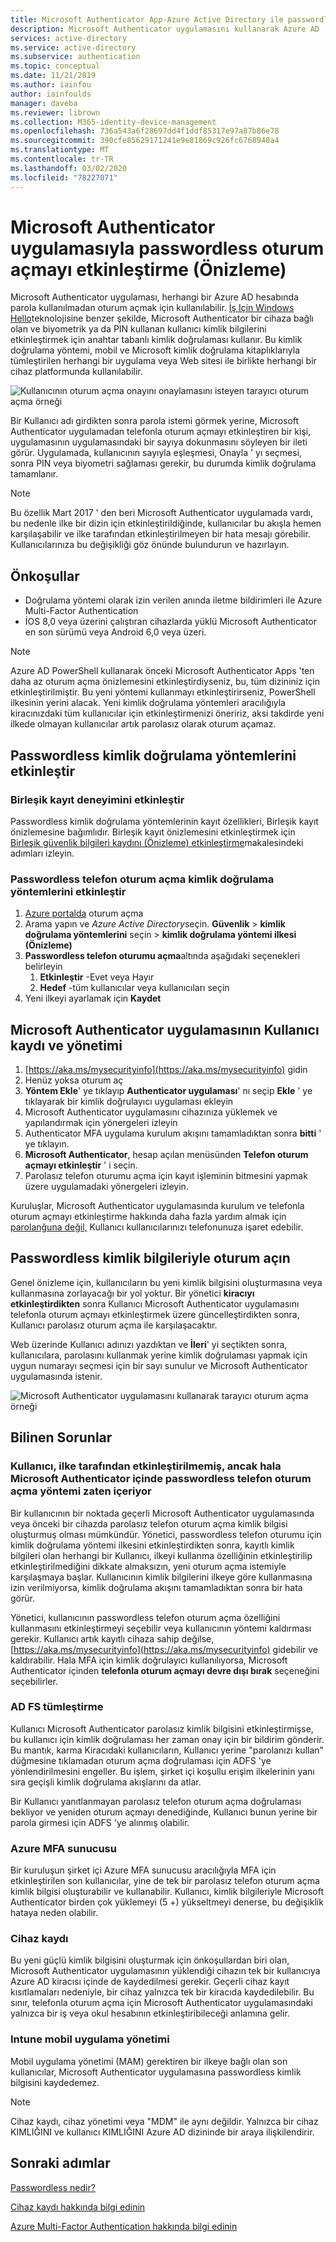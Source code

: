 ```yaml
---
title: Microsoft Authenticator App-Azure Active Directory ile passwordless oturum açma
description: Microsoft Authenticator uygulamasını kullanarak Azure AD 'de passwordless oturum açmayı etkinleştirme (Önizleme)
services: active-directory
ms.service: active-directory
ms.subservice: authentication
ms.topic: conceptual
ms.date: 11/21/2019
ms.author: iainfou
author: iainfoulds
manager: daveba
ms.reviewer: librown
ms.collection: M365-identity-device-management
ms.openlocfilehash: 736a543a6f28697dd4f1ddf85317e97a87b86e78
ms.sourcegitcommit: 390cfe85629171241e9e81869c926fc6768940a4
ms.translationtype: MT
ms.contentlocale: tr-TR
ms.lasthandoff: 03/02/2020
ms.locfileid: "78227071"
---
```

# <a name="enable-passwordless-sign-in-with-the-microsoft-authenticator-app-preview"></a>Microsoft Authenticator uygulamasıyla passwordless oturum açmayı etkinleştirme (Önizleme)

Microsoft Authenticator uygulaması, herhangi bir Azure AD hesabında parola kullanılmadan oturum açmak için kullanılabilir. [İş Için Windows Hello](/windows/security/identity-protection/hello-for-business/hello-identity-verification)teknolojisine benzer şekilde, Microsoft Authenticator bir cihaza bağlı olan ve biyometrik ya da PIN kullanan kullanıcı kimlik bilgilerini etkinleştirmek için anahtar tabanlı kimlik doğrulaması kullanır. Bu kimlik doğrulama yöntemi, mobil ve Microsoft kimlik doğrulama kitaplıklarıyla tümleştirilen herhangi bir uygulama veya Web sitesi ile birlikte herhangi bir cihaz platformunda kullanılabilir. 

![Kullanıcının oturum açma onayını onaylamasını isteyen tarayıcı oturum açma örneği](./media/howto-authentication-passwordless-phone/phone-sign-in-microsoft-authenticator-app.png)

Bir Kullanıcı adı girdikten sonra parola istemi görmek yerine, Microsoft Authenticator uygulamadan telefonla oturum açmayı etkinleştiren bir kişi, uygulamasının uygulamasındaki bir sayıya dokunmasını söyleyen bir ileti görür. Uygulamada, kullanıcının sayıyla eşleşmesi, Onayla ' yı seçmesi, sonra PIN veya biyometri sağlaması gerekir, bu durumda kimlik doğrulama tamamlanır.

> [!NOTE]
> Bu özellik Mart 2017 ' den beri Microsoft Authenticator uygulamada vardı, bu nedenle ilke bir dizin için etkinleştirildiğinde, kullanıcılar bu akışla hemen karşılaşabilir ve ilke tarafından etkinleştirilmeyen bir hata mesajı görebilir. Kullanıcılarınıza bu değişikliği göz önünde bulundurun ve hazırlayın.

## <a name="prerequisites"></a>Önkoşullar

- Doğrulama yöntemi olarak izin verilen anında iletme bildirimleri ile Azure Multi-Factor Authentication 
- İOS 8,0 veya üzerini çalıştıran cihazlarda yüklü Microsoft Authenticator en son sürümü veya Android 6,0 veya üzeri.

> [!NOTE]
> Azure AD PowerShell kullanarak önceki Microsoft Authenticator Apps 'ten daha az oturum açma önizlemesini etkinleştirdiyseniz, bu, tüm dizininiz için etkinleştirilmiştir. Bu yeni yöntemi kullanmayı etkinleştirirseniz, PowerShell ilkesinin yerini alacak. Yeni kimlik doğrulama yöntemleri aracılığıyla kiracınızdaki tüm kullanıcılar için etkinleştirmenizi öneririz, aksi takdirde yeni ilkede olmayan kullanıcılar artık parolasız olarak oturum açamaz. 

## <a name="enable-passwordless-authentication-methods"></a>Passwordless kimlik doğrulama yöntemlerini etkinleştir

### <a name="enable-the-combined-registration-experience"></a>Birleşik kayıt deneyimini etkinleştir

Passwordless kimlik doğrulama yöntemlerinin kayıt özellikleri, Birleşik kayıt önizlemesine bağımlıdır. Birleşik kayıt önizlemesini etkinleştirmek için [Birleşik güvenlik bilgileri kaydını (Önizleme) etkinleştirme](howto-registration-mfa-sspr-combined.md)makalesindeki adımları izleyin.

### <a name="enable-passwordless-phone-sign-in-authentication-methods"></a>Passwordless telefon oturum açma kimlik doğrulama yöntemlerini etkinleştir

1. [Azure portalda](https://portal.azure.com) oturum açma
1. Arama yapın ve *Azure Active Directory*seçin. **Güvenlik** > **kimlik doğrulama yöntemlerini** seçin > **kimlik doğrulama yöntemi ilkesi (Önizleme)**
1. **Passwordless telefon oturumu açma**altında aşağıdaki seçenekleri belirleyin
   1. **Etkinleştir** -Evet veya Hayır
   1. **Hedef** -tüm kullanıcılar veya kullanıcıları seçin
1. Yeni ilkeyi ayarlamak için **Kaydet**

## <a name="user-registration-and-management-of-microsoft-authenticator-app"></a>Microsoft Authenticator uygulamasının Kullanıcı kaydı ve yönetimi

1. [https://aka.ms/mysecurityinfo](https://aka.ms/mysecurityinfo) gidin
1. Henüz yoksa oturum aç
1. **Yöntem Ekle**' ye tıklayıp **Authenticator uygulaması**' nı seçip **Ekle** ' ye tıklayarak bir kimlik doğrulayıcı uygulaması ekleyin
1. Microsoft Authenticator uygulamasını cihazınıza yüklemek ve yapılandırmak için yönergeleri izleyin
1. Authenticator MFA uygulama kurulum akışını tamamladıktan sonra **bitti** ' ye tıklayın. 
1. **Microsoft Authenticator**, hesap açılan menüsünden **Telefon oturum açmayı etkinleştir** ' i seçin.
1. Parolasız telefon oturumu açma için kayıt işleminin bitmesini yapmak üzere uygulamadaki yönergeleri izleyin. 

Kuruluşlar, Microsoft Authenticator uygulamasında kurulum ve telefonla oturum açmayı etkinleştirme hakkında daha fazla yardım almak için [parolanğuna değil,](../user-help/microsoft-authenticator-app-phone-signin-faq.md) Kullanıcı kullanıcılarınızı telefonunuza işaret edebilir.

## <a name="sign-in-with-passwordless-credential"></a>Passwordless kimlik bilgileriyle oturum açın

Genel önizleme için, kullanıcıların bu yeni kimlik bilgisini oluşturmasına veya kullanmasına zorlayacağı bir yol yoktur. Bir yönetici **kiracıyı etkinleştirdikten** sonra Kullanıcı Microsoft Authenticator uygulamasını telefonla oturum açmayı etkinleştirmek üzere güncelleştirdikten sonra, Kullanıcı parolasız oturum açma ile karşılaşacaktır.

Web üzerinde Kullanıcı adınızı yazdıktan ve **İleri**' yi seçtikten sonra, kullanıcılara, parolasını kullanmak yerine kimlik doğrulaması yapmak için uygun numarayı seçmesi için bir sayı sunulur ve Microsoft Authenticator uygulamasında istenir. 

![Microsoft Authenticator uygulamasını kullanarak tarayıcı oturum açma örneği](./media/howto-authentication-passwordless-phone/web-sign-in-microsoft-authenticator-app.png)

## <a name="known-issues"></a>Bilinen Sorunlar

### <a name="user-is-not-enabled-by-policy-but-still-has-passwordless-phone-sign-in-method-in-microsoft-authenticator"></a>Kullanıcı, ilke tarafından etkinleştirilmemiş, ancak hala Microsoft Authenticator içinde passwordless telefon oturum açma yöntemi zaten içeriyor

Bir kullanıcının bir noktada geçerli Microsoft Authenticator uygulamasında veya önceki bir cihazda parolasız telefon oturum açma kimlik bilgisi oluşturmuş olması mümkündür. Yönetici, passwordless telefon oturumu için kimlik doğrulama yöntemi ilkesini etkinleştirdikten sonra, kayıtlı kimlik bilgileri olan herhangi bir Kullanıcı, ilkeyi kullanma özelliğinin etkinleştirilip etkinleştirilmediğini dikkate almaksızın, yeni oturum açma istemiyle karşılaşmaya başlar. Kullanıcının kimlik bilgilerini ilkeye göre kullanmasına izin verilmiyorsa, kimlik doğrulama akışını tamamladıktan sonra bir hata görür. 

Yönetici, kullanıcının passwordless telefon oturum açma özelliğini kullanmasını etkinleştirmeyi seçebilir veya kullanıcının yöntemi kaldırması gerekir. Kullanıcı artık kayıtlı cihaza sahip değilse, [https://aka.ms/mysecurityinfo](https://aka.ms/mysecurityinfo) gidebilir ve kaldırabilir. Hala MFA için kimlik doğrulayıcı kullanılıyorsa, Microsoft Authenticator içinden **telefonla oturum açmayı devre dışı bırak** seçeneğini seçebilirler.  

### <a name="ad-fs-integration"></a>AD FS tümleştirme

Kullanıcı Microsoft Authenticator parolasız kimlik bilgisini etkinleştirmişse, bu kullanıcı için kimlik doğrulaması her zaman onay için bir bildirim gönderir. Bu mantık, karma Kiracıdaki kullanıcıların, Kullanıcı yerine "parolanızı kullan" düğmesine tıklamadan oturum açma doğrulaması için ADFS 'ye yönlendirilmesini engeller. Bu işlem, şirket içi koşullu erişim ilkelerinin yanı sıra geçişli kimlik doğrulama akışlarını da atlar. 

Bir Kullanıcı yanıtlanmayan parolasız telefon oturum açma doğrulaması bekliyor ve yeniden oturum açmayı denediğinde, Kullanıcı bunun yerine bir parola girmesi için ADFS 'ye alınmış olabilir.  

### <a name="azure-mfa-server"></a>Azure MFA sunucusu

Bir kuruluşun şirket içi Azure MFA sunucusu aracılığıyla MFA için etkinleştirilen son kullanıcılar, yine de tek bir parolasız telefon oturum açma kimlik bilgisi oluşturabilir ve kullanabilir. Kullanıcı, kimlik bilgileriyle Microsoft Authenticator birden çok yüklemeyi (5 +) yükseltmeyi denerse, bu değişiklik hataya neden olabilir.  

### <a name="device-registration"></a>Cihaz kaydı

Bu yeni güçlü kimlik bilgisini oluşturmak için önkoşullardan biri olan, Microsoft Authenticator uygulamasının yüklendiği cihazın tek bir kullanıcıya Azure AD kiracısı içinde de kaydedilmesi gerekir. Geçerli cihaz kayıt kısıtlamaları nedeniyle, bir cihaz yalnızca tek bir kiracıda kaydedilebilir. Bu sınır, telefonla oturum açma için Microsoft Authenticator uygulamasındaki yalnızca bir iş veya okul hesabının etkinleştiribileceği anlamına gelir.

### <a name="intune-mobile-application-management"></a>Intune mobil uygulama yönetimi 

Mobil uygulama yönetimi (MAM) gerektiren bir ilkeye bağlı olan son kullanıcılar, Microsoft Authenticator uygulamasına passwordless kimlik bilgisini kaydedemez. 

> [!NOTE]
> Cihaz kaydı, cihaz yönetimi veya "MDM" ile aynı değildir. Yalnızca bir cihaz KIMLIĞINI ve kullanıcı KIMLIĞINI Azure AD dizininde bir araya ilişkilendirir.  

## <a name="next-steps"></a>Sonraki adımlar

[Passwordless nedir?](concept-authentication-passwordless.md)

[Cihaz kaydı hakkında bilgi edinin](../devices/overview.md#getting-devices-in-azure-ad)

[Azure Multi-Factor Authentication hakkında bilgi edinin](../authentication/howto-mfa-getstarted.md)

